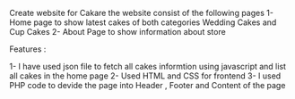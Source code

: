 Create website for Cakare 
the website consist of the following pages 
1- Home page to show latest cakes of both categories Wedding Cakes and Cup Cakes 
2- About Page to show information about store 


Features : 

1- I have used json file to fetch all cakes informtion using javascript and list all cakes in the home page 
2- Used HTML and CSS for frontend 
3- I used PHP code to devide the page into Header , Footer and Content of the page 
